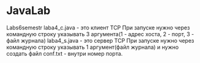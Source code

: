 # JavaLab
Labs6semestr
laba4_c.java - это клиент TCP
При запуске нужно через командную строку указывать 3 аргумента(1 - адрес хоста, 2 - порт, 3 - файл журнала)
laba4_s.java - это сервер TCP
При запуске нужно через командную строку указывать 1 аргумент(файл журнала)
и нужно создать файл conf.txt - внутри номер порта.

